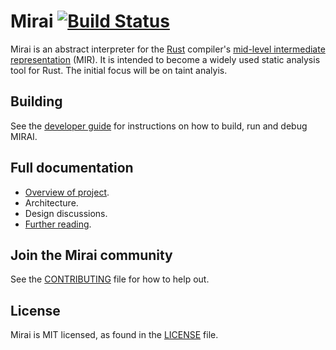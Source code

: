 # Mirai  [![Build Status](https://travis-ci.org/facebookexperimental/mirai.svg?branch=master)](https://travis-ci.org/facebookexperimental/mirai)
Mirai is an abstract interpreter for the [Rust](https://www.rust-lang.org/) compiler's [mid-level intermediate
representation](https://github.com/rust-lang/rfcs/blob/master/text/1211-mir.md) (MIR).
It is intended to become a widely used static analysis tool for Rust.
The initial focus will be on taint analyis.

## Building
See the [developer guide](https://github.com/facebookexperimental/MIRAI/blob/master/documentation//DeveloperGuide.md)
for instructions on how to build, run and debug MIRAI.

<!--
## Installing __________
...

## How __________ works
...  -->

## Full documentation
* [Overview of project](https://github.com/facebookexperimental/MIRAI/blob/master/documentation/Overview.md).
* Architecture.
* Design discussions.
* [Further reading](https://github.com/facebookexperimental/MIRAI/blob/master/documentation/FurtherReading.md).

## Join the Mirai community
<!-- * Website:
* Facebook page:
* Mailing list
* irc:  -->
See the [CONTRIBUTING](https://github.com/facebookexperimental/MIRAI/blob/master/CONTRIBUTING.md) file for how to help out.

## License
Mirai is MIT licensed, as found in the [LICENSE](https://github.com/facebookexperimental/MIRAI/blob/master/LICENSE) file.
